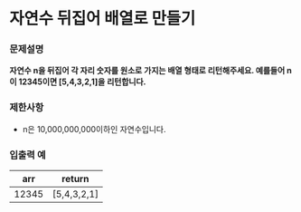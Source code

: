 # 자연수 뒤집어 배열로 만들기

### 문제설명

__자연수 n을 뒤집어 각 자리 숫자를 원소로 가지는 배열 형태로 리턴해주세요. 예를들어 n이 12345이면 [5,4,3,2,1]을 리턴합니다.__

### 제한사항

* n은 10,000,000,000이하인 자연수입니다.



### 입출력 예

| arr | return |
| --- | --- | 
| 12345	| [5,4,3,2,1] | 
